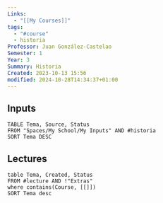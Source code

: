 ```yaml
---
Links:
  - "[[My Courses]]"
tags:
  - "#course"
  - historia
Professor: Juan González-Castelao
Semester: 1
Year: 3
Summary: Historia
Created: 2023-10-13 15:56
modified: 2024-10-28T14:34:37+01:00
---
```

## Inputs
```dataview
TABLE Tema, Source, Status 
FROM "Spaces/My School/My Inputs" AND #historia
SORT Tema DESC
```

## Lectures
```dataview
table Tema, Created, Status
FROM #lecture AND !"Extras"
where contains(Course, [[]])
SORT Tema desc
```
